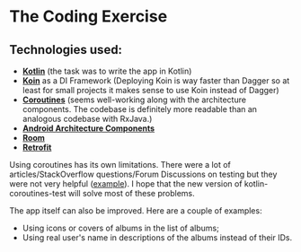 # The Coding Exercise

## Technologies used:
* **[Kotlin](https://kotlinlang.org/)** (the task was to write the app in Kotlin)
* **[Koin](https://insert-koin.io/)** as a DI Framework (Deploying Koin is way faster than Dagger so at least for small projects it makes sense to use Koin instead of Dagger)
* **[Coroutines](https://kotlinlang.org/docs/reference/coroutines-overview.html)** (seems well-working along with the architecture components. The codebase is definitely more readable than an analogous codebase with RxJava.)
* **[Android Architecture Components](https://developer.android.com/topic/libraries/architecture)**
* **[Room](https://developer.android.com/training/data-storage/room/index.html)**
* **[Retrofit](https://square.github.io/retrofit/)**

Using coroutines has its own limitations. There were a lot of articles/StackOverflow questions/Forum Discussions on testing but they were not very helpful ([example](https://github.com/lutsenko-yuriy/test_task/blob/master/app/src/test/java/com/yurich/test_task/viewmodels/MainActivityViewModelTest.kt)). I hope that the new version of kotlin-coroutines-test will solve most of these problems.

The app itself can also be improved. Here are a couple of examples:
- Using icons or covers of albums in the list of albums;
- Using real user's name in descriptions of the albums instead of their IDs.
